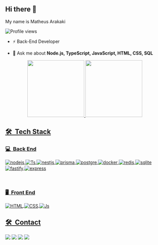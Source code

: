 ## Hi there 👋
My name is Matheus Arakaki
<p align="left"> <img src="https://komarev.com/ghpvc/?username=arakakimath&color=green" alt="Profile views" /> </p> 

- ⚡ Back-End Developer

- 💬 Ask me about **Node.js, TypeScript, JavaScript, HTML, CSS, SQL**

<div align="center" gap='1px'>
  <a href="https://github.com/devigorgarcia">
  <img height="180em" src="https://github-readme-stats.vercel.app/api?username=arakakimath&show_icons=true&theme=dracula&include_all_commits=true&count_private=true"/>
  <img height="180em" src="https://github-readme-stats.vercel.app/api/top-langs/?username=arakakimath&layout=compact&langs_count=7&theme=dracula"/>
</div>

## 🛠 &nbsp;Tech Stack

### :computer: &nbsp;Back End

<div style="display: inline_block">
  <img align="center" alt="nodejs"  src="https://img.shields.io/badge/Node.js-43853D?style=for-the-badge&logo=node.js&logoColor=white"/>
  <img align="center" alt="Ts"  src="https://img.shields.io/badge/TypeScript-007ACC?style=for-the-badge&logo=typescript&logoColor=white">
  <img align="center" alt="nestjs"  src="https://img.shields.io/badge/NestJS-E0234E?style=for-the-badge&logo=nestjs&logoColor=white">
  <img align="center" alt="prisma"  src="https://img.shields.io/badge/Prisma-3982CE?style=for-the-badge&logo=Prisma&logoColor=white" /> 
  <img align="center" alt="postgre"  src="https://img.shields.io/badge/PostgreSQL-316192?style=for-the-badge&logo=postgresql&logoColor=white" /> 
  <img align="center" alt="docker"  src="https://img.shields.io/badge/Docker-2496ED?style=for-the-badge&logo=docker&logoColor=white" />
  <img align="center" alt="redis"  src="https://img.shields.io/badge/Redis-FF4438?style=for-the-badge&logo=redis&logoColor=white" /> 
  <img align="center" alt="sqlite"  src="https://img.shields.io/badge/SQLite-003B57?style=for-the-badge&logo=sqlite&logoColor=white" />
  <img align="center" alt="fastify"  src="https://img.shields.io/badge/fastify-000000?style=for-the-badge&logo=fastify&logoColor=white" /> 
  <img align="center" alt="express"  src="https://img.shields.io/badge/Express-000000?style=for-the-badge&logo=express&logoColor=white" /> 
</div><br></br>

### :desktop_computer: &nbsp;Front End

<div style="display: inline_block">
  <img align="center" alt="HTML"  src="https://img.shields.io/badge/HTML5-E34F26?style=for-the-badge&logo=html5&logoColor=white">
  <img align="center" alt="CSS"  src="https://img.shields.io/badge/CSS3-1572B6?style=for-the-badge&logo=css3&logoColor=white">
  <img align="center" alt="Js"  src="https://img.shields.io/badge/JavaScript-F7DF1E?style=for-the-badge&logo=javascript&logoColor=black">
</div>

## 🛠 &nbsp;Contact

<div>
  <a href="https://www.instagram.com/arakakimath/" target="_blank"><img src="https://img.shields.io/badge/-Instagram-%23E4405F?style=for-the-badge&logo=instagram&logoColor=white" target="_blank"></a>
  <a href = "mailto:arakakimath@gmail.com"><img src="https://img.shields.io/badge/-Gmail-%23333?style=for-the-badge&logo=gmail&logoColor=white" target="_blank"></a>
  <a href="https://www.linkedin.com/in/arakakimath/" target="_blank"><img src="https://img.shields.io/badge/-LinkedIn-%230077B5?style=for-the-badge" target="_blank"></a>
  <a href="https://app.rocketseat.com.br/me/arakakimath" target="_blank"><img src="https://img.shields.io/badge/-Rocketseat-%23E4405F?style=for-the-badge&logo=rocket&logoColor=white&color=purple" target="_blank"></a>
</div>

<!--
**arakakimath/arakakimath** is a ✨ _special_ ✨ repository because its `README.md` (this file) appears on your GitHub profile.

Here are some ideas to get you started:

- 🔭 I’m currently working on ...
- 🌱 I’m currently learning ...
- 👯 I’m looking to collaborate on ...
- 🤔 I’m looking for help with ...
- 💬 Ask me about ...
- 📫 How to reach me: ...
- 😄 Pronouns: ...
- ⚡ Fun fact: ...
-->
